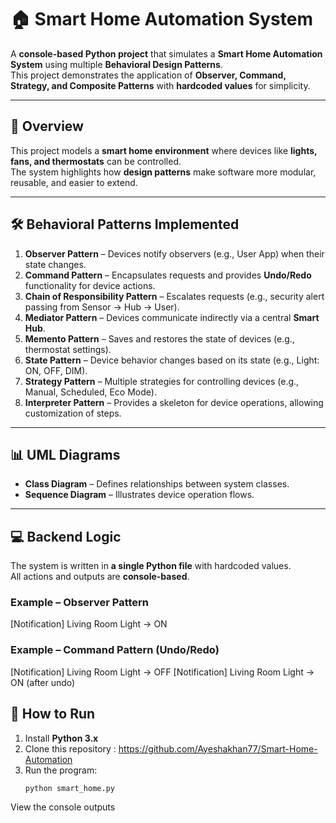 # 🏠 Smart Home Automation System

A **console-based Python project** that simulates a **Smart Home Automation System** using multiple **Behavioral Design Patterns**.  
This project demonstrates the application of **Observer, Command, Strategy, and Composite Patterns** with **hardcoded values** for simplicity.

---

## 🎯 Overview

This project models a **smart home environment** where devices like **lights, fans, and thermostats** can be controlled.  
The system highlights how **design patterns** make software more modular, reusable, and easier to extend.

---
## 🛠️ Behavioral Patterns Implemented

1. **Observer Pattern** – Devices notify observers (e.g., User App) when their state changes.  
2. **Command Pattern** – Encapsulates requests and provides **Undo/Redo** functionality for device actions.  
3. **Chain of Responsibility Pattern** – Escalates requests (e.g., security alert passing from Sensor → Hub → User).  
4. **Mediator Pattern** – Devices communicate indirectly via a central **Smart Hub**.  
5. **Memento Pattern** – Saves and restores the state of devices (e.g., thermostat settings).  
6. **State Pattern** – Device behavior changes based on its state (e.g., Light: ON, OFF, DIM).  
7. **Strategy Pattern** – Multiple strategies for controlling devices (e.g., Manual, Scheduled, Eco Mode).  
8. **Interpreter Pattern** – Provides a skeleton for device operations, allowing customization of steps.  
 
---

## 📊 UML Diagrams

- **Class Diagram** – Defines relationships between system classes.  
- **Sequence Diagram** – Illustrates device operation flows.  

---

## 💻 Backend Logic

The system is written in **a single Python file** with hardcoded values.  
All actions and outputs are **console-based**.

### Example – Observer Pattern

[Notification] Living Room Light -> ON

### Example – Command Pattern (Undo/Redo)

[Notification] Living Room Light -> OFF
[Notification] Living Room Light -> ON (after undo)

## 🚀 How to Run

1. Install **Python 3.x**  
2. Clone this repository :  https://github.com/Ayeshakhan77/Smart-Home-Automation
3. Run the program:
   ```bash
   python smart_home.py
View the console outputs

